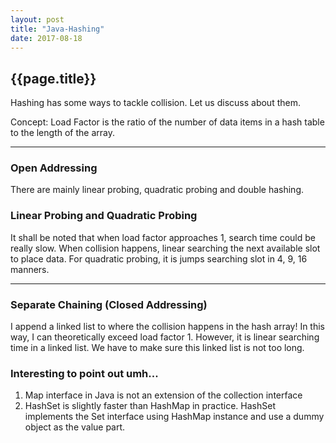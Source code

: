 ```yaml
---
layout: post
title: "Java-Hashing"
date: 2017-08-18
---
```


## {{page.title}} ##

Hashing has some ways to tackle collision. Let us discuss about them.

Concept: Load Factor is the ratio of the number of data items in a hash table to the length of the array.

***

### Open Addressing ###

There are mainly linear probing, quadratic probing and double hashing.

### Linear Probing and Quadratic Probing ###

It shall be noted that when load factor approaches 1, search time could be really slow. When collision happens, linear searching the next available slot to place data. For quadratic probing, it is jumps searching slot in 4, 9, 16 manners.

***

### Separate Chaining (Closed Addressing) ###

I append a linked list to where the collision happens in the hash array! In this way, I can theoretically exceed load factor 1. However, it is linear searching time in a linked list. We have to make sure this linked list is not too long.

### Interesting to point out umh... ###

1. Map interface in Java is not an extension of the collection interface
2. HashSet is slightly faster than HashMap in practice. HashSet implements the Set interface using HashMap instance and use a dummy object as the value part.
